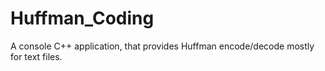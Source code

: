 # Huffman_Coding
A console C++ application, that provides Huffman encode/decode mostly for text files.
